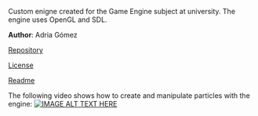 Custom enigne created for the Game Engine subject at university. The engine uses OpenGL and SDL.

**Author**: Adria Gómez 

[Repository](https://github.com/AGM16/WGame_Engine)

[License](https://github.com/AGM16/WGame_Engine/blob/master/LICENSE.txt)

[Readme](https://github.com/AGM16/WGame_Engine/blob/master/README.md)

The following video shows how to create and manipulate particles with the engine:
[![IMAGE ALT TEXT HERE](https://img.youtube.com/vi/8pw9cUWzTm0/0.jpg)](https://www.youtube.com/watch?v=8pw9cUWzTm0&feature=youtu.be)

